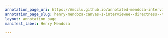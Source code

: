 ```yaml
---
annotation_page_uri: https://Amcclu.github.io/annotated-mendoza-interview/annotations/henry-mendoza-canvas-1-interviewee--directness--tone-change--contextualizing--body-language--shaking-head---gesturing.json
annotation_page_slug: henry-mendoza-canvas-1-interviewee--directness--tone-change--contextualizing--body-language--shaking-head---gesturing
layout: annotation_page
manifest_label: Henry Mendoza

---
```

